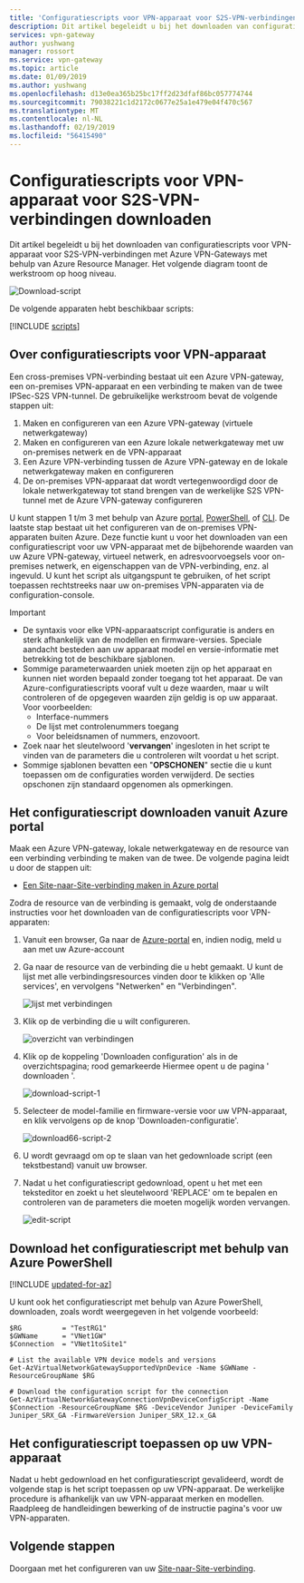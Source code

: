 ```yaml
---
title: 'Configuratiescripts voor VPN-apparaat voor S2S-VPN-verbindingen downloaden: Azure Resource Manager | Microsoft Docs'
description: Dit artikel begeleidt u bij het downloaden van configuratiescripts voor VPN-apparaat voor S2S-VPN-verbindingen met Azure VPN-Gateways met behulp van Azure Resource Manager.
services: vpn-gateway
author: yushwang
manager: rossort
ms.service: vpn-gateway
ms.topic: article
ms.date: 01/09/2019
ms.author: yushwang
ms.openlocfilehash: d13e0ea365b25bc17ff2d23dfaf86bc057774744
ms.sourcegitcommit: 79038221c1d2172c0677e25a1e479e04f470c567
ms.translationtype: MT
ms.contentlocale: nl-NL
ms.lasthandoff: 02/19/2019
ms.locfileid: "56415490"
---
```

# <a name="download-vpn-device-configuration-scripts-for-s2s-vpn-connections"></a>Configuratiescripts voor VPN-apparaat voor S2S-VPN-verbindingen downloaden

Dit artikel begeleidt u bij het downloaden van configuratiescripts voor VPN-apparaat voor S2S-VPN-verbindingen met Azure VPN-Gateways met behulp van Azure Resource Manager. Het volgende diagram toont de werkstroom op hoog niveau.

![Download-script](./media/vpn-gateway-download-vpndevicescript/downloaddevicescript.png)

De volgende apparaten hebt beschikbaar scripts:

[!INCLUDE [scripts](../../includes/vpn-gateway-device-configuration-scripts.md)]

## <a name="about"></a>Over configuratiescripts voor VPN-apparaat

Een cross-premises VPN-verbinding bestaat uit een Azure VPN-gateway, een on-premises VPN-apparaat en een verbinding te maken van de twee IPSec-S2S VPN-tunnel. De gebruikelijke werkstroom bevat de volgende stappen uit:

1. Maken en configureren van een Azure VPN-gateway (virtuele netwerkgateway)
2. Maken en configureren van een Azure lokale netwerkgateway met uw on-premises netwerk en de VPN-apparaat
3. Een Azure VPN-verbinding tussen de Azure VPN-gateway en de lokale netwerkgateway maken en configureren
4. De on-premises VPN-apparaat dat wordt vertegenwoordigd door de lokale netwerkgateway tot stand brengen van de werkelijke S2S VPN-tunnel met de Azure VPN-gateway configureren

U kunt stappen 1 t/m 3 met behulp van Azure [portal](vpn-gateway-howto-site-to-site-resource-manager-portal.md), [PowerShell](vpn-gateway-create-site-to-site-rm-powershell.md), of [CLI](vpn-gateway-howto-site-to-site-resource-manager-cli.md). De laatste stap bestaat uit het configureren van de on-premises VPN-apparaten buiten Azure. Deze functie kunt u voor het downloaden van een configuratiescript voor uw VPN-apparaat met de bijbehorende waarden van uw Azure VPN-gateway, virtueel netwerk, en adresvoorvoegsels voor on-premises netwerk, en eigenschappen van de VPN-verbinding, enz. al ingevuld. U kunt het script als uitgangspunt te gebruiken, of het script toepassen rechtstreeks naar uw on-premises VPN-apparaten via de configuration-console.

> [!IMPORTANT]
> * De syntaxis voor elke VPN-apparaatscript configuratie is anders en sterk afhankelijk van de modellen en firmware-versies. Speciale aandacht besteden aan uw apparaat model en versie-informatie met betrekking tot de beschikbare sjablonen.
> * Sommige parameterwaarden uniek moeten zijn op het apparaat en kunnen niet worden bepaald zonder toegang tot het apparaat. De van Azure-configuratiescripts vooraf vult u deze waarden, maar u wilt controleren of de opgegeven waarden zijn geldig is op uw apparaat. Voor voorbeelden:
>    * Interface-nummers
>    * De lijst met controlenummers toegang
>    * Voor beleidsnamen of nummers, enzovoort.
> * Zoek naar het sleutelwoord '**vervangen**' ingesloten in het script te vinden van de parameters die u controleren wilt voordat u het script.
> * Sommige sjablonen bevatten een "**OPSCHONEN**" sectie die u kunt toepassen om de configuraties worden verwijderd. De secties opschonen zijn standaard opgenomen als opmerkingen.

## <a name="download-the-configuration-script-from-azure-portal"></a>Het configuratiescript downloaden vanuit Azure portal

Maak een Azure VPN-gateway, lokale netwerkgateway en de resource van een verbinding verbinding te maken van de twee. De volgende pagina leidt u door de stappen uit:

* [Een Site-naar-Site-verbinding maken in Azure portal](vpn-gateway-howto-site-to-site-resource-manager-portal.md)

Zodra de resource van de verbinding is gemaakt, volg de onderstaande instructies voor het downloaden van de configuratiescripts voor VPN-apparaten:

1. Vanuit een browser, Ga naar de [Azure-portal](http://portal.azure.com) en, indien nodig, meld u aan met uw Azure-account
2. Ga naar de resource van de verbinding die u hebt gemaakt. U kunt de lijst met alle verbindingsresources vinden door te klikken op 'Alle services', en vervolgens "Netwerken" en "Verbindingen".

    ![lijst met verbindingen](./media/vpn-gateway-download-vpndevicescript/connectionlist.png)

3. Klik op de verbinding die u wilt configureren.

    ![overzicht van verbindingen](./media/vpn-gateway-download-vpndevicescript/connectionoverview.png)

4. Klik op de koppeling 'Downloaden configuration' als in de overzichtspagina; rood gemarkeerde Hiermee opent u de pagina ' downloaden '.

    ![download-script-1](./media/vpn-gateway-download-vpndevicescript/downloadscript-1.png)

5. Selecteer de model-familie en firmware-versie voor uw VPN-apparaat, en klik vervolgens op de knop 'Downloaden-configuratie'.

    ![download66-script-2](./media/vpn-gateway-download-vpndevicescript/downloadscript-2.PNG)

6. U wordt gevraagd om op te slaan van het gedownloade script (een tekstbestand) vanuit uw browser.
7. Nadat u het configuratiescript gedownload, opent u het met een teksteditor en zoekt u het sleutelwoord 'REPLACE' om te bepalen en controleren van de parameters die moeten mogelijk worden vervangen.

    ![edit-script](./media/vpn-gateway-download-vpndevicescript/editscript.png)

## <a name="download-the-configuration-script-using-azure-powershell"></a>Download het configuratiescript met behulp van Azure PowerShell

[!INCLUDE [updated-for-az](../../includes/updated-for-az.md)]

U kunt ook het configuratiescript met behulp van Azure PowerShell, downloaden, zoals wordt weergegeven in het volgende voorbeeld:

```azurepowershell-interactive
$RG          = "TestRG1"
$GWName      = "VNet1GW"
$Connection  = "VNet1toSite1"

# List the available VPN device models and versions
Get-AzVirtualNetworkGatewaySupportedVpnDevice -Name $GWName -ResourceGroupName $RG

# Download the configuration script for the connection
Get-AzVirtualNetworkGatewayConnectionVpnDeviceConfigScript -Name $Connection -ResourceGroupName $RG -DeviceVendor Juniper -DeviceFamily Juniper_SRX_GA -FirmwareVersion Juniper_SRX_12.x_GA
```

## <a name="apply-the-configuration-script-to-your-vpn-device"></a>Het configuratiescript toepassen op uw VPN-apparaat

Nadat u hebt gedownload en het configuratiescript gevalideerd, wordt de volgende stap is het script toepassen op uw VPN-apparaat. De werkelijke procedure is afhankelijk van uw VPN-apparaat merken en modellen. Raadpleeg de handleidingen bewerking of de instructie pagina's voor uw VPN-apparaten.

## <a name="next-steps"></a>Volgende stappen

Doorgaan met het configureren van uw [Site-naar-Site-verbinding](vpn-gateway-howto-site-to-site-resource-manager-portal.md).
